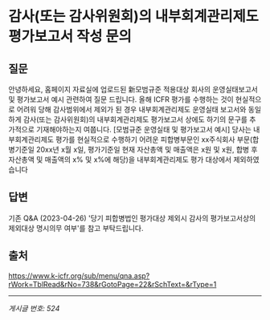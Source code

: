 # 감사(또는 감사위원회)의 내부회계관리제도 평가보고서 작성 문의

## 질문
안녕하세요,
홈페이지 자료실에 업로드된 新모범규준 적용대상 회사의 운영실태보고서 및 평가보고서 예시 관련하여 질문 드립니다.
올해 ICFR 평가를 수행하는 것이 현실적으로 어려워 당해 감사범위에서 제외가 된 경우 내부회계관리제도 운영실태 보고서와 동일하게 감사(또는 감사위원회)의 내부회계관리제도 평가보고서 상에도 하기의 문구를 추가적으로 기재해야하는지 여쭙니다.
[모범규준 운영실태 및 평가보고서 예시]
당사는 내부회계관리제도 평가를 현실적으로 수행하기 어려운 피합병부문인 xx주식회사 부문(합병기준일 20xx년 x월 x일, 평가기준일 현재 자산총액 및 매출액은 x원 및 x원, 합병 후 자산총액 및 매출액의 x% 및 x%에 해당)을 내부회계관리제도 평가 대상에서 제외하였습니다

## 답변
기존 Q&A (2023-04-26) '당기 피합병법인 평가대상 제외시 감사의 평가보고서상의 제외대상 명시의무 여부'를 참고 부탁드립니다.

## 출처
https://www.k-icfr.org/sub/menu/qna.asp?rWork=TblRead&rNo=738&rGotoPage=22&rSchText=&rType=1

---
*게시글 번호: 524*

